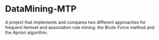 # DataMining-MTP
A project that implements and compares two different approaches for frequent itemset and association rule mining: the Brute-Force method and the Apriori algorithm.

